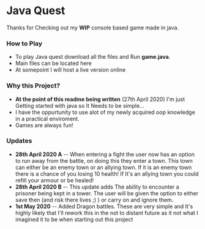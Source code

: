 <h1>Java Quest</h1>

Thanks for Checking out my <strong>WIP</strong> console based game made in java.

<h3>How to Play</h3>
<ul>
  <li>To play Java quest download all the files and Run <strong>game.java</strong>.</li>
  <li>Main files can be located <a href"https://github.com/Dan-Sones/Java-Quest/tree/master/Java%20Game/src">here </a></li>
  <li>At somepoint I will host a live version online</li>
  
</ul>


<h3>Why this Project?</h3>

<ul>
<li><strong>At the point of this readme being written</strong> (27th April 2020) I'm just Getting started with java so It Needs to be simple...</li>
<li>I have the oppurtunity to use alot of my newly acquired oop knowledge in a practical enviroment.</li>
<li>Games are always fun!</li>
</ul> 

<h3>Updates</h3>
<ul>
  <li> <strong>28th April 2020 A</strong> -- When entering a fight the user now has an option to run away from the battle, on doing this they enter a town. This town can either be an enemy town or an allying town. If it is an enemy town there is a chance of you losing 10 health! If It's an allying town you could refill your armour or be healed! </li>
  
  <li> <strong>28th April 2020 B</strong> -- This update adds The ability to encounter a prisoner being kept in a tower. The user will be given the option to either save then (and risk there lives ;) ) or carry on and ignore them. </li>
  
  <li><Strong>1st May 2020</strong> -- Added Dragon battles. These are very simple and It's highly likely that I'll rework this in the not to distant future as it not what I imagined it to be when starting out this project</li>
  
</ul>

